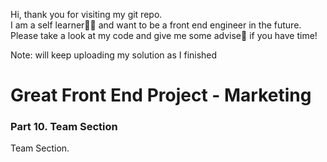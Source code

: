 Hi, thank you for visiting my git repo.  
I am a self learner👩‍💻 and want to be a front end engineer in the future.  
Please take a look at my code and give me some advise📝 if you have time!

Note: will keep uploading my solution as I finished

# Great Front End Project - Marketing

### Part 10. Team Section

Team Section.
